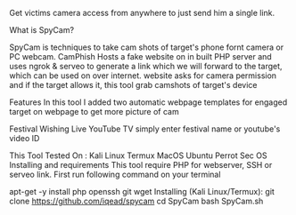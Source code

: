Get victims camera access from anywhere to just send him a single link. 

What is SpyCam?

SpyCam is techniques to take cam shots of target's phone fornt camera or PC webcam. CamPhish Hosts a fake website on in built PHP server and uses ngrok & serveo to generate a link which we will forward to the target, which can be used on over internet. website asks for camera permission and if the target allows it, this tool grab camshots of target's device

Features
In this tool I added two automatic webpage templates for engaged target on webpage to get more picture of cam

Festival Wishing
Live YouTube TV
simply enter festival name or youtube's video ID

This Tool Tested On :
Kali Linux
Termux
MacOS
Ubuntu
Perrot Sec OS
Installing and requirements
This tool require PHP for webserver, SSH or serveo link. First run following command on your terminal

apt-get -y install php openssh git wget
Installing (Kali Linux/Termux):
git clone https://github.com/iqead/spycam
cd SpyCam
bash SpyCam.sh
